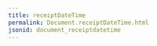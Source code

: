 ```yaml
---
title: receiptDateTime
permalink: Document.receiptDateTime.html
jsonid: document_receiptdatetime
---
```


